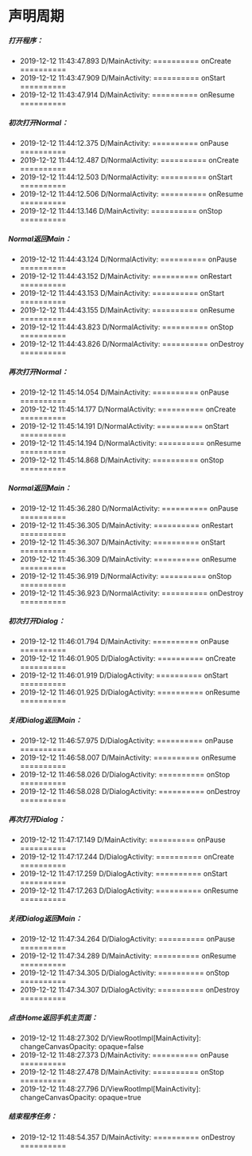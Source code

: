 # 声明周期
##### 打开程序：
- 2019-12-12 11:43:47.893 D/MainActivity: ========== onCreate ==========
- 2019-12-12 11:43:47.909 D/MainActivity: ========== onStart ==========
- 2019-12-12 11:43:47.914 D/MainActivity: ========== onResume ==========
##### 初次打开Normal：
- 2019-12-12 11:44:12.375 D/MainActivity: ========== onPause ==========
- 2019-12-12 11:44:12.487 D/NormalActivity: ========== onCreate ==========
- 2019-12-12 11:44:12.503 D/NormalActivity: ========== onStart ==========
- 2019-12-12 11:44:12.506 D/NormalActivity: ========== onResume ==========
- 2019-12-12 11:44:13.146 D/MainActivity: ========== onStop ==========
##### Normal返回Main：
- 2019-12-12 11:44:43.124 D/NormalActivity: ========== onPause ==========
- 2019-12-12 11:44:43.152 D/MainActivity: ========== onRestart ==========
- 2019-12-12 11:44:43.153 D/MainActivity: ========== onStart ==========
- 2019-12-12 11:44:43.155 D/MainActivity: ========== onResume ==========
- 2019-12-12 11:44:43.823 D/NormalActivity: ========== onStop ==========
- 2019-12-12 11:44:43.826 D/NormalActivity: ========== onDestroy ==========
##### 再次打开Normal：
- 2019-12-12 11:45:14.054 D/MainActivity: ========== onPause ==========
- 2019-12-12 11:45:14.177 D/NormalActivity: ========== onCreate ==========
- 2019-12-12 11:45:14.191 D/NormalActivity: ========== onStart ==========
- 2019-12-12 11:45:14.194 D/NormalActivity: ========== onResume ==========
- 2019-12-12 11:45:14.868 D/MainActivity: ========== onStop ==========
##### Normal返回Main：
- 2019-12-12 11:45:36.280 D/NormalActivity: ========== onPause ==========
- 2019-12-12 11:45:36.305 D/MainActivity: ========== onRestart ==========
- 2019-12-12 11:45:36.307 D/MainActivity: ========== onStart ==========
- 2019-12-12 11:45:36.309 D/MainActivity: ========== onResume ==========
- 2019-12-12 11:45:36.919 D/NormalActivity: ========== onStop ==========
- 2019-12-12 11:45:36.923 D/NormalActivity: ========== onDestroy ==========
##### 初次打开Dialog：
- 2019-12-12 11:46:01.794 D/MainActivity: ========== onPause ==========
- 2019-12-12 11:46:01.905 D/DialogActivity: ========== onCreate ==========
- 2019-12-12 11:46:01.919 D/DialogActivity: ========== onStart ==========
- 2019-12-12 11:46:01.925 D/DialogActivity: ========== onResume ==========
##### 关闭Dialog返回Main：
- 2019-12-12 11:46:57.975 D/DialogActivity: ========== onPause ==========
- 2019-12-12 11:46:58.007 D/MainActivity: ========== onResume ==========
- 2019-12-12 11:46:58.026 D/DialogActivity: ========== onStop ==========
- 2019-12-12 11:46:58.028 D/DialogActivity: ========== onDestroy ==========
##### 再次打开Dialog：
- 2019-12-12 11:47:17.149 D/MainActivity: ========== onPause ==========
- 2019-12-12 11:47:17.244 D/DialogActivity: ========== onCreate ==========
- 2019-12-12 11:47:17.259 D/DialogActivity: ========== onStart ==========
- 2019-12-12 11:47:17.263 D/DialogActivity: ========== onResume ==========
##### 关闭Dialog返回Main：
- 2019-12-12 11:47:34.264 D/DialogActivity: ========== onPause ==========
- 2019-12-12 11:47:34.289 D/MainActivity: ========== onResume ==========
- 2019-12-12 11:47:34.305 D/DialogActivity: ========== onStop ==========
- 2019-12-12 11:47:34.307 D/DialogActivity: ========== onDestroy ==========
##### 点击Home返回手机主页面：
- 2019-12-12 11:48:27.302 D/ViewRootImpl[MainActivity]: changeCanvasOpacity: opaque=false
- 2019-12-12 11:48:27.373 D/MainActivity: ========== onPause ==========
- 2019-12-12 11:48:27.478 D/MainActivity: ========== onStop ==========
- 2019-12-12 11:48:27.796 D/ViewRootImpl[MainActivity]: changeCanvasOpacity: opaque=true
##### 结束程序任务：
- 2019-12-12 11:48:54.357 D/MainActivity: ========== onDestroy ==========
